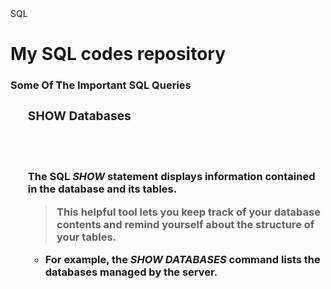 <!DOCTYPE html> 
<html>
  <head>
    SQL
    <head> 
      <body>
        <h1>My SQL codes repository</h1>  
        <div id="introduction">  
          <h3>Some Of The Important SQL Queries<h3>   
            <ol>
            <h3>SHOW Databases</h3><br /><br  
  </div>
 </body>       
</html>

The SQL ***SHOW*** statement displays information contained in the database and its tables. 
> This helpful tool lets you keep track of your database contents and remind yourself about the structure of your tables.
- For example, the *SHOW DATABASES* command lists the databases managed by the server.

